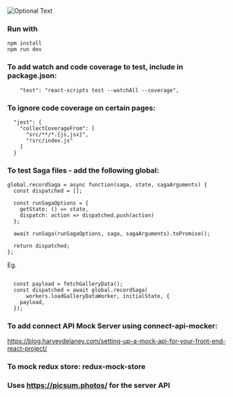 ![Optional Text](public/screenshot.png)


###  Run with 

```
npm install
npm run dev
```

### To add watch and code coverage to test, include in package.json:

```
    "test": "react-scripts test --watchAll --coverage",
```


### To ignore code coverage on certain pages:

```
  "jest": {
    "collectCoverageFrom": [
      "src/**/*.{js,jsx}",
      "!src/index.js"
    ]
  }

```


### To test Saga files - add the following global:

```
global.recordSaga = async function(saga, state, sagaArguments) {
  const dispatched = [];

  const runSagaOptions = {
    getState: () => state,
    dispatch: action => dispatched.push(action)
  };

  await runSaga(runSagaOptions, saga, sagaArguments).toPromise();

  return dispatched;
};
```

Eg.
```

  const payload = fetchGalleryData();
  const dispatched = await global.recordSaga(
      workers.loadGalleryDataWorker, initialState, {
    payload,
  });
```



### To add connect API Mock Server using connect-api-mocker:

https://blog.harveydelaney.com/setting-up-a-mock-api-for-your-front-end-react-project/




### To mock redux store: redux-mock-store


### Uses https://picsum.photos/ for the server API